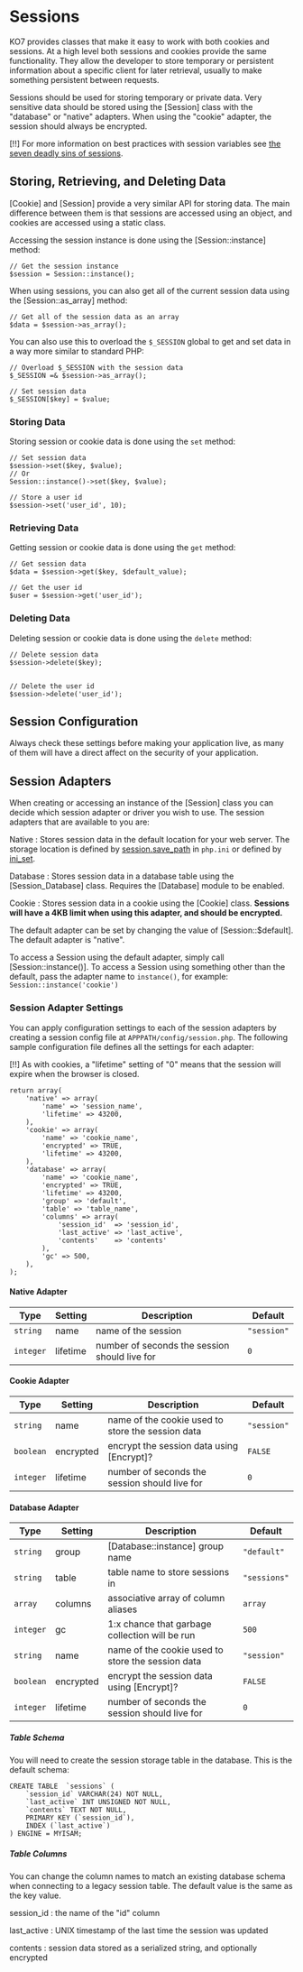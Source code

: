 # Sessions

KO7 provides classes that make it easy to work with both cookies and sessions. At a high level both sessions and cookies provide the same functionality. They allow the developer to store temporary or persistent information about a specific client for later retrieval, usually to make something persistent between requests.

Sessions should be used for storing temporary or private data.  Very sensitive data should be stored using the [Session] class with the "database" or "native" adapters. When using the "cookie" adapter, the session should always be encrypted.

[!!] For more information on best practices with session variables see [the seven deadly sins of sessions](http://lists.nyphp.org/pipermail/talk/2006-December/020358.html).

## Storing, Retrieving, and Deleting Data

[Cookie] and [Session] provide a very similar API for storing data. The main difference between them is that sessions are accessed using an object, and cookies are accessed using a static class.

Accessing the session instance is done using the [Session::instance] method:

    // Get the session instance
    $session = Session::instance();

When using sessions, you can also get all of the current session data using the [Session::as_array] method:

    // Get all of the session data as an array
    $data = $session->as_array();

You can also use this to overload the `$_SESSION` global to get and set data in a way more similar to standard PHP:

    // Overload $_SESSION with the session data
    $_SESSION =& $session->as_array();
    
    // Set session data
    $_SESSION[$key] = $value;

### Storing Data

Storing session or cookie data is done using the `set` method:

    // Set session data
    $session->set($key, $value);
	// Or
	Session::instance()->set($key, $value);

    // Store a user id
    $session->set('user_id', 10);

### Retrieving Data

Getting session or cookie data is done using the `get` method:

    // Get session data
    $data = $session->get($key, $default_value);

    // Get the user id
    $user = $session->get('user_id');

### Deleting Data

Deleting session or cookie data is done using the `delete` method:

    // Delete session data
    $session->delete($key);


    // Delete the user id
    $session->delete('user_id');

## Session Configuration

Always check these settings before making your application live, as many of them will have a direct affect on the security of your application.

## Session Adapters

When creating or accessing an instance of the [Session] class you can decide which session adapter or driver you wish to use. The session adapters that are available to you are:

Native
: Stores session data in the default location for your web server. The storage location is defined by [session.save_path](http://php.net/manual/session.configuration.php#ini.session.save-path) in `php.ini` or defined by [ini_set](http://php.net/ini_set).

Database
: Stores session data in a database table using the [Session_Database] class. Requires the [Database] module to be enabled.

Cookie
: Stores session data in a cookie using the [Cookie] class. **Sessions will have a 4KB limit when using this adapter, and should be encrypted.**

The default adapter can be set by changing the value of [Session::$default]. The default adapter is "native".

To access a Session using the default adapter, simply call [Session::instance()].  To access a Session using something other than the default, pass the adapter name to `instance()`, for example: `Session::instance('cookie')`


### Session Adapter Settings

You can apply configuration settings to each of the session adapters by creating a session config file at `APPPATH/config/session.php`. The following sample configuration file defines all the settings for each adapter:

[!!] As with cookies, a "lifetime" setting of "0" means that the session will expire when the browser is closed.

    return array(
        'native' => array(
            'name' => 'session_name',
            'lifetime' => 43200,
        ),
        'cookie' => array(
            'name' => 'cookie_name',
            'encrypted' => TRUE,
            'lifetime' => 43200,
        ),
        'database' => array(
            'name' => 'cookie_name',
            'encrypted' => TRUE,
            'lifetime' => 43200,
            'group' => 'default',
            'table' => 'table_name',
            'columns' => array(
                'session_id'  => 'session_id',
        		'last_active' => 'last_active',
        		'contents'    => 'contents'
            ),
            'gc' => 500,
        ),
    );

#### Native Adapter

Type      | Setting   | Description                                       | Default
----------|-----------|---------------------------------------------------|-----------
`string`  | name      | name of the session                               | `"session"`
`integer` | lifetime  | number of seconds the session should live for     | `0`

#### Cookie Adapter

Type      | Setting   | Description                                       | Default
----------|-----------|---------------------------------------------------|-----------
`string`  | name      | name of the cookie used to store the session data | `"session"`
`boolean` | encrypted | encrypt the session data using [Encrypt]?         | `FALSE`
`integer` | lifetime  | number of seconds the session should live for     | `0`

#### Database Adapter

Type      | Setting   | Description                                       | Default
----------|-----------|---------------------------------------------------|-----------
`string`  | group     | [Database::instance] group name                   | `"default"`
`string`  | table     | table name to store sessions in                   | `"sessions"`
`array`   | columns   | associative array of column aliases               | `array`
`integer` | gc        | 1:x chance that garbage collection will be run    | `500`
`string`  | name      | name of the cookie used to store the session data | `"session"`
`boolean` | encrypted | encrypt the session data using [Encrypt]?         | `FALSE`
`integer` | lifetime  | number of seconds the session should live for     | `0`

##### Table Schema

You will need to create the session storage table in the database. This is the default schema:

    CREATE TABLE  `sessions` (
        `session_id` VARCHAR(24) NOT NULL,
        `last_active` INT UNSIGNED NOT NULL,
        `contents` TEXT NOT NULL,
        PRIMARY KEY (`session_id`),
        INDEX (`last_active`)
    ) ENGINE = MYISAM;

##### Table Columns

You can change the column names to match an existing database schema when connecting to a legacy session table. The default value is the same as the key value.

session_id
: the name of the "id" column

last_active
: UNIX timestamp of the last time the session was updated

contents
: session data stored as a serialized string, and optionally encrypted
